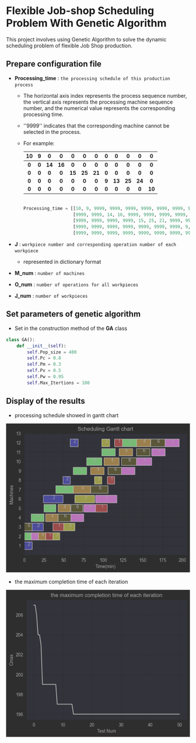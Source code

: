 # Flexible Job-shop Scheduling Problem With Genetic Algorithm

This project involves using Genetic Algorithm to solve the dynamic scheduling problem of flexible Job Shop production.

## Prepare configuration file

* **Processing_time** : `the processing schedule of this production process`
    * The horizontal axis index represents the process sequence number, the vertical axis represents the processing
      machine sequence number, and the numerical value represents the corresponding processing time.
    * ''9999'' indicates that the corresponding machine cannot be selected in the process. 
    * For example:

      |  10   |   9   |   0    |   0    |   0    |   0    |   0    |   0   |   0    |   0    |   0    |   0    |
      |:-----:|:-----:|:------:|:------:|:------:|:------:|:------:|:-----:|:------:|:------:|:------:|:------:|
      | **0** | **0** | **14** | **16** | **0**  | **0**  | **0**  | **0** | **0**  | **0**  | **0**  | **0**  |
      | **0** | **0** | **0**  | **0**  | **15** | **25** | **21** | **0** | **0**  | **0**  | **0**  | **0**  |
      | **0** | **0** | **0**  | **0**  | **0**  | **0**  | **0**  | **9** | **13** | **25** | **24** | **0**  |
      | **0** | **0** | **0**  | **0**  | **0**  | **0**  | **0**  | **0** | **0**  | **0**  | **0**  | **10** |

      ```python

      Processing_time = [[10, 9, 9999, 9999, 9999, 9999, 9999, 9999, 9999, 9999, 9999, 9999],
                         [9999, 9999, 14, 16, 9999, 9999, 9999, 9999, 9999, 9999, 9999, 9999],
                         [9999, 9999, 9999, 9999, 15, 25, 21, 9999, 9999, 9999, 9999, 9999],
                         [9999, 9999, 9999, 9999, 9999, 9999, 9999, 9, 13, 15, 24, 9999],
                         [9999, 9999, 9999, 9999, 9999, 9999, 9999, 9999, 9999, 9999, 9999, 10]]
      ```

* **J** : `workpiece number and corresponding operation number of each workpiece`
    * represented in dictionary format

* **M_num** :  `number of machines`

* **O_num** :  `number of operations for all workpieces`

* **J_num** :  `number of workpieces`

## Set parameters of genetic algorithm

* Set in the construction method of the **GA** class

```python
class GA():
    def __init__(self):
        self.Pop_size = 400
        self.Pc = 0.8
        self.Pm = 0.3
        self.Pv = 0.5
        self.Pw = 0.95
        self.Max_Itertions = 100
```

## Display of the results

* processing schedule showed in gantt chart

![](picture/img_1.png)

* the maximum completion time of each iteration

![](picture/img_2.png)
